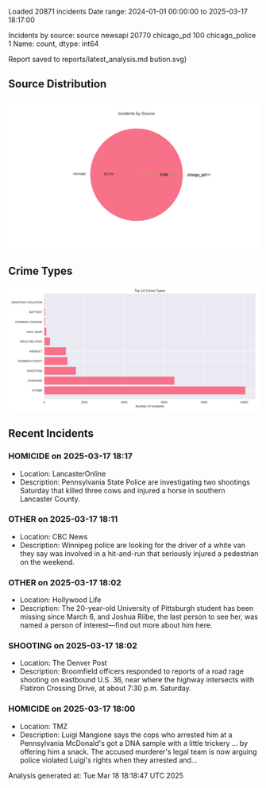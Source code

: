 
Loaded 20871 incidents
Date range: 2024-01-01 00:00:00 to 2025-03-17 18:17:00

Incidents by source:
source
newsapi           20770
chicago_pd          100
chicago_police        1
Name: count, dtype: int64

Report saved to reports/latest_analysis.md
bution.svg)

## Source Distribution
![Source Distribution](images/source_distribution.svg)

## Crime Types
![Crime Types](images/crime_types.svg)

## Recent Incidents

### HOMICIDE on 2025-03-17 18:17
- Location: LancasterOnline
- Description: Pennsylvania State Police are investigating two shootings Saturday that killed three cows and injured a horse in southern Lancaster County.


### OTHER on 2025-03-17 18:11
- Location: CBC News
- Description: Winnipeg police are looking for the driver of a white van they say was involved in a hit-and-run that seriously injured a pedestrian on the weekend.


### OTHER on 2025-03-17 18:02
- Location: Hollywood Life
- Description: The 20-year-old University of Pittsburgh student has been missing since March 6, and Joshua Riibe, the last person to see her, was named a person of interest—find out more about him here.


### SHOOTING on 2025-03-17 18:02
- Location: The Denver Post
- Description: Broomfield officers responded to reports of a road rage shooting on eastbound U.S. 36, near where the highway intersects with Flatiron Crossing Drive, at about 7:30 p.m. Saturday.


### HOMICIDE on 2025-03-17 18:00
- Location: TMZ
- Description: Luigi Mangione says the cops who arrested him at a Pennsylvania McDonald's got a DNA sample with a little trickery ... by offering him a snack. The accused murderer's legal team is now arguing police violated Luigi's rights when they arrested and…

Analysis generated at: Tue Mar 18 18:18:47 UTC 2025
